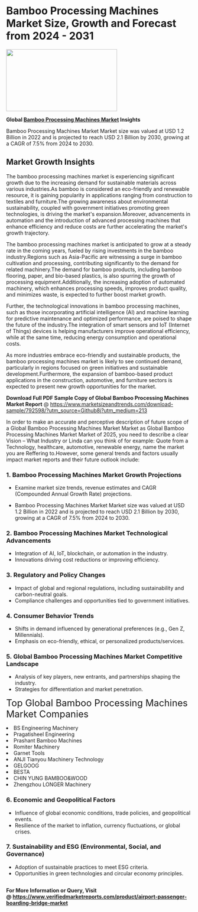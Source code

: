 <H1>Bamboo Processing Machines Market Size, Growth and Forecast from 2024 - 2031</H1><img class="aligncenter size-medium wp-image-584254" src="https://thirdeyenews.in/wp-content/uploads/2024/09/Global-Market-Research-300x168.jpeg" alt="" width="300" height="168" /><p><strong>Global&nbsp;<a href="https://www.marketsizeandtrends.com/download-sample/792598/?utm_source=Github8j?utm_medium=213">Bamboo Processing Machines Market</a> Insights</strong></p><p>Bamboo Processing Machines Market Market size was valued at USD 1.2 Billion in 2022 and is projected to reach USD 2.1 Billion by 2030, growing at a CAGR of 7.5% from 2024 to 2030.</p><p><h2>Market Growth Insights</h2> <p>The bamboo processing machines market is experiencing significant growth due to the increasing demand for sustainable materials across various industries.As bamboo is considered an eco-friendly and renewable resource, it is gaining popularity in applications ranging from construction to textiles and furniture.The growing awareness about environmental sustainability, coupled with government initiatives promoting green technologies, is driving the market's expansion.Moreover, advancements in automation and the introduction of advanced processing machines that enhance efficiency and reduce costs are further accelerating the market's growth trajectory.</p> <p>The bamboo processing machines market is anticipated to grow at a steady rate in the coming years, fueled by rising investments in the bamboo industry.Regions such as Asia-Pacific are witnessing a surge in bamboo cultivation and processing, contributing significantly to the demand for related machinery.The demand for bamboo products, including bamboo flooring, paper, and bio-based plastics, is also spurring the growth of processing equipment.Additionally, the increasing adoption of automated machinery, which enhances processing speeds, improves product quality, and minimizes waste, is expected to further boost market growth.</p> <p>Further, the technological innovations in bamboo processing machines, such as those incorporating artificial intelligence (AI) and machine learning for predictive maintenance and optimized performance, are poised to shape the future of the industry.The integration of smart sensors and IoT (Internet of Things) devices is helping manufacturers improve operational efficiency, while at the same time, reducing energy consumption and operational costs.</p> <p>As more industries embrace eco-friendly and sustainable products, the bamboo processing machines market is likely to see continued demand, particularly in regions focused on green initiatives and sustainable development.Furthermore, the expansion of bamboo-based product applications in the construction, automotive, and furniture sectors is expected to present new growth opportunities for the market.</p> <p><span class=""><strong>Download Full PDF Sample Copy of Global Bamboo Processing Machines Market Report</strong> @ <a href="https://www.marketsizeandtrends.com/download-sample/792598/?utm_source=Github8j?utm_medium=213" target="_blank">https://www.marketsizeandtrends.com/download-sample/792598/?utm_source=Github8j?utm_medium=213</a></span></p><p>In order to make an accurate and perceptive description of future scope of a Global&nbsp;Bamboo Processing Machines Market Market as Global&nbsp;Bamboo Processing Machines Market Market of 2025, you need to describe a clear Vision &ndash; What Industry or Linda can you think of for example: Quote from a Technology, healthcare, automotive, renewable energy, name the market you are Reffering to.However, some general trends and factors usually impact market reports and their future outlook include:</p><h3>1.&nbsp;<strong>Bamboo Processing Machines Market Growth Projections</strong></h3><ul><li>Examine market size trends, revenue estimates and CAGR (Compounded Annual Growth Rate) projections.</li><li><p>Bamboo Processing Machines Market Market size was valued at USD 1.2 Billion in 2022 and is projected to reach USD 2.1 Billion by 2030, growing at a CAGR of 7.5% from 2024 to 2030.</p></li></ul><h3>2.&nbsp;<strong>Bamboo Processing Machines Market Technological Advancements</strong></h3><ul><li>Integration of AI, IoT, blockchain, or automation in the industry.</li><li>Innovations driving cost reductions or improving efficiency.</li></ul><h3>3.&nbsp;<strong>Regulatory and Policy Changes</strong></h3><ul><li>Impact of global and regional regulations, including sustainability and carbon-neutral goals.</li><li>Compliance challenges and opportunities tied to government initiatives.</li></ul><h3>4.&nbsp;<strong>Consumer Behavior Trends</strong></h3><ul><li>Shifts in demand influenced by generational preferences (e.g., Gen Z, Millennials).</li><li>Emphasis on eco-friendly, ethical, or personalized products/services.</li></ul><h3>5.&nbsp;<strong>Global Bamboo Processing Machines Market Competitive Landscape</strong></h3><ul><li>Analysis of key players, new entrants, and partnerships shaping the industry.</li><li>Strategies for differentiation and market penetration.</li></ul><p data-pm-slice="1 1 []"><span style="color: inherit; font-family: inherit; font-size: 25px;">Top Global Bamboo Processing Machines Market Companies</span></p><div class="" data-test-id=""><p><li>BS Engineering Machinery</li><li> Pragatisheel Engineering</li><li> Prashant Bamboo Machines</li><li> Romiter Machinery</li><li> Garnet Tools</li><li> ANJI Tianyou Machinery Technology</li><li> GELGOOG</li><li> BESTA</li><li> CHIN YUNG BAMBOO&WOOD</li><li> Zhengzhou LONGER Machinery</li></p></div><h3>6.&nbsp;<strong>Economic and Geopolitical Factors</strong></h3><ul><li>Influence of global economic conditions, trade policies, and geopolitical events.</li><li>Resilience of the market to inflation, currency fluctuations, or global crises.</li></ul><h3>7.&nbsp;<strong>Sustainability and ESG (Environmental, Social, and Governance)</strong></h3><ul><li>Adoption of sustainable practices to meet ESG criteria.</li><li>Opportunities in green technologies and circular economy principles.</li></ul><h2><strong style="font-size: 14px;">For More Information or Query, Visit @&nbsp;</strong><a style="background-color: #ffffff; font-size: 14px;" href="https://www.marketsizeandtrends.com/report/bamboo-processing-machines-market/" target="_blank">https://www.verifiedmarketreports.com/product/airport-passenger-boarding-bridge-market</a></h2>
